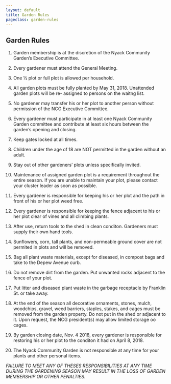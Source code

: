 ```yaml
---
layout: default
title: Garden Rules
pageclass: garden-rules
---
```


## Garden Rules

1. Garden membership is at the discretion of the Nyack Community Garden’s Executive Committee.

2. Every gardener must attend the General Meeting.

3. One 1⁄2 plot or full plot is allowed per household.

4. All garden plots must be fully planted by May 31, 2018. Unattended garden plots will be re-
assigned to persons on the waitng list.

5. No gardener may transfer his or her plot to another person without permission of the NCG Executive
Committee.

6. Every gardener must participate in at least one Nyack Community Garden committee and
contribute at least six hours between the garden’s opening and closing.

7. Keep gates locked at all times.

8. Children under the age of 18 are NOT permitted in the garden without an adult.

9. Stay out of other gardeners’ plots unless specifically invited.

10. Maintenance of assigned garden plot is a requirement throughout the entire season. If you are
unable to maintain your plot, please contact your cluster leader as soon as possible.

11. Every gardener is responsible for keeping his or her plot and the path in front of his or her plot weed
free.

12. Every gardener is responsible for keeping the fence adjacent to his or her plot clear of vines and all
climbing plants.

13. After use, return tools to the shed in clean conditon. Gardeners must supply their own hand tools.

14. Sunflowers, corn, tall plants, and non-permeable ground cover are not permited in plots and will
be removed.

15. Bag all plant waste materials, except for diseased, in compost bags and take to the Depew Avenue
curb.

16. Do not remove dirt from the garden. Put unwanted rocks adjacent to the fence of your plot.

17. Put litter and diseased plant waste in the garbage receptacle by Franklin St. or take away.

18. At the end of the season all decorative ornaments, stones, mulch, woodchips, gravel, weed
barriers, staples, stakes, and cages must be removed from the garden property. Do not put in the
shed or adjacent to it. Upon request, the NCG president(s) may allow limited storage oo cages.

19. By garden closing date, Nov. 4 2018, every gardener is responsible for restoring his or her plot to the
conditon it had on April 8, 2018.

20. The Nyack Community Garden is not responsible at any time for your plants and other personal
items.


*FAILURE TO MEET ANY OF THESES RESPONSIBILITIES
AT ANY TIME DURING THE GARDENING SEASON
MAY RESULT IN THE LOSS OF GARDEN MEMBERSHIP OR OTHER PENALTIES.*












